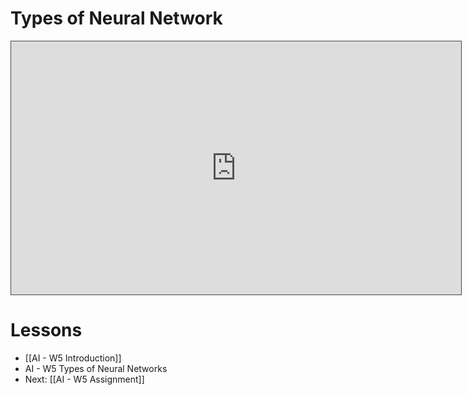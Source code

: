 
# Types of Neural Network

<iframe src="https://egator.hosted.panopto.com/Panopto/Pages/Embed.aspx?id=ad88f2e7-7302-46af-812a-b16101145f97&autoplay=false&offerviewer=true&showtitle=true&showbrand=true&captions=false&interactivity=all" height="405" width="720" style="border: 1px solid #464646;" allowfullscreen allow="autoplay" aria-label="Panopto Embedded Video Player" aria-description="Types of Neural Networks" ></iframe>

# Lessons
- [[AI - W5 Introduction]]
- AI - W5 Types of Neural Networks
- Next: [[AI - W5 Assignment]]